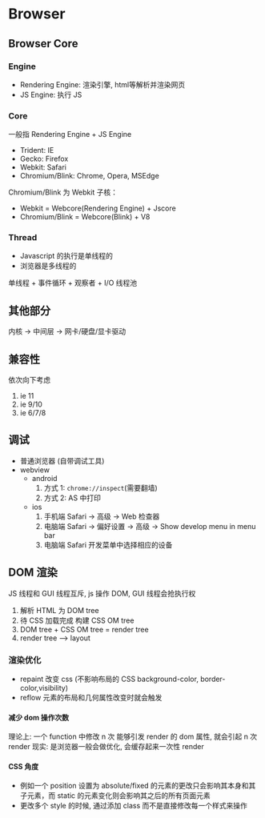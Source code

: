 # Browser

## Browser Core

### Engine

- Rendering Engine: 渲染引擎, html等解析并渲染网页
- JS Engine: 执行 JS

### Core

一般指 Rendering Engine + JS Engine

- Trident: IE
- Gecko: Firefox  
- Webkit: Safari
- Chromium/Blink: Chrome, Opera, MSEdge

Chromium/Blink 为 Webkit 子核：

- Webkit = Webcore(Rendering Engine) + Jscore
- Chromium/Blink = Webcore(Blink) + V8

### Thread

- Javascript 的执行是单线程的
- 浏览器是多线程的

单线程 + 事件循环 + 观察者 + I/O 线程池

## 其他部分

内核 -> 中间层 -> 网卡/硬盘/显卡驱动

## 兼容性

依次向下考虑

1. ie 11
2. ie 9/10
3. ie 6/7/8

## 调试

- 普通浏览器 (自带调试工具)
- webview
  - android
    1. 方式 1: `chrome://inspect`(需要翻墙)
    2. 方式 2: AS 中打印
  - ios
    1. 手机端 Safari -> 高级 -> Web 检查器
    2. 电脑端 Safari -> 偏好设置 -> 高级 -> Show develop menu in menu bar
    3. 电脑端 Safari 开发菜单中选择相应的设备

## DOM 渲染

JS 线程和 GUI 线程互斥, js 操作 DOM, GUI 线程会抢执行权

1. 解析 HTML 为 DOM tree
2. 待 CSS 加载完成 构建 CSS OM tree
3. DOM tree + CSS OM tree = render tree
4. render tree --> layout

### 渲染优化

- repaint 改变 css (不影响布局的 CSS background-color, border-color,visibility)
- reflow 元素的布局和几何属性改变时就会触发

#### 减少 dom 操作次数

理论上: 一个 function 中修改 n 次 能够引发 render 的 dom 属性, 就会引起 n 次 render
现实: 是浏览器一般会做优化, 会缓存起来一次性 render

#### CSS 角度

- 例如一个 position 设置为 absolute/fixed 的元素的更改只会影响其本身和其子元素，而 static 的元素变化则会影响其之后的所有页面元素
- 更改多个 style 的时候, 通过添加 class 而不是直接修改每一个样式来操作
